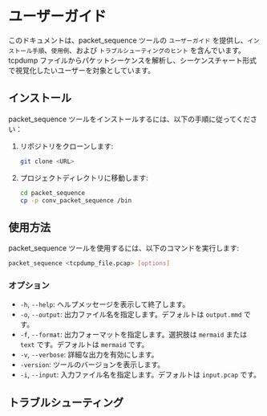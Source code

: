 # ユーザーガイド
このドキュメントは、packet_sequence ツールの `ユーザーガイド` を提供し、`インストール手順`、`使用例`、および `トラブルシューティングのヒント` を含んでいます。  
tcpdump ファイルからパケットシーケンスを解析し、シーケンスチャート形式で視覚化したいユーザーを対象としています。

## インストール
packet_sequence ツールをインストールするには、以下の手順に従ってください：
1. リポジトリをクローンします:
   ```bash
   git clone <URL>
   ```
2. プロジェクトディレクトリに移動します:
   ```bash
   cd packet_sequence
   cp -p conv_packet_sequence /bin
   ```

## 使用方法
packet_sequence ツールを使用するには、以下のコマンドを実行します:
```bash
packet_sequence <tcpdump_file.pcap> [options]
```

### オプション
- `-h`, `--help`: ヘルプメッセージを表示して終了します。
- `-o`, `--output`: 出力ファイル名を指定します。デフォルトは `output.mmd` です。
- `-f`, `--format`: 出力フォーマットを指定します。選択肢は `mermaid` または `text` です。デフォルトは `mermaid` です。
- `-v`, `--verbose`: 詳細な出力を有効にします。
- `-version`: ツールのバージョンを表示します。
- `-i`, `--input`: 入力ファイル名を指定します。デフォルトは `input.pcap` です。

## トラブルシューティング